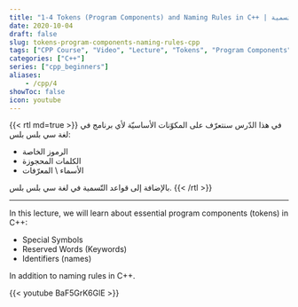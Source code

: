 ```yaml
---
title: "1-4 Tokens (Program Components) and Naming Rules in C++ | المكوّنات الأساسيّة للبرنامج وقواعد التسمية "
date: 2020-10-04
draft: false
slug: tokens-program-components-naming-rules-cpp
tags: ["CPP Course", "Video", "Lecture", "Tokens", "Program Components", "Reserved Words", "Special Symbols", "Identifiers"]
categories: ["C++"]
series: ["cpp_beginners"]
aliases:
    - /cpp/4
showToc: false
icon: youtube
---
```


{{< rtl md=true >}}
في هذا الدّرس سنتعرّف على المكوّنات الأساسيّة لأي برنامج في لغة سي بلس بلس:
- الرموز الخاصة
- الكلمات المحجوزة
- الأسماء \ المعرّفات

بالإضافة إلى قواعد التّسمية في لغة سي بلس بلس.
{{< /rtl >}}

---

In this lecture, we will learn about essential program components (tokens) in C++:
- Special Symbols
- Reserved Words (Keywords)
- Identifiers (names)
 
In addition to naming rules in C++.


{{< youtube BaF5GrK6GlE >}}